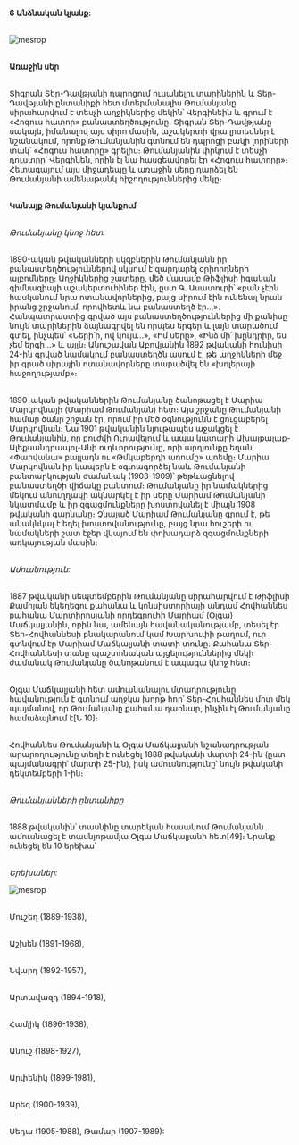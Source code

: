 **6 Անձնական կյանք:**

\
![mesrop](https://upload.wikimedia.org/wikipedia/hy/f/f5/%D5%80%D5%B8%D5%BE%D5%B0%D5%A1%D5%B6%D5%B6%D5%A5%D5%BD_%D4%B9%D5%B8%D6%82%D5%B4%D5%A1%D5%B6%D5%B5%D5%A1%D5%B6%D5%A8_%D5%AF%D5%B6%D5%B8%D5%BB_%D5%B0%D5%A5%D5%BF.jpg)

\
**Առաջին սեր**

\
Տիգրան Տեր-Դավթյանի դպրոցում ուսանելու տարիներին և Տեր-Դավթյանի ընտանիքի հետ մտերմանալիս Թումանյանը սիրահարվում է տեսչի աղջիկներից մեկին՝ Վերգինեին և գրում է «Հոգուս հատոր» բանաստեղծությունը։ Տիգրան Տեր-Դավթյանը սակայն, իմանալով այս սիրո մասին, աշակերտի վրա լրտեսներ է նշանակում, որոնք Թումանյանին գտնում են դպրոցի բակի լորիների տակ՝ «Հոգուս հատորը» գրելիս։ Թումանյանին փրկում է տեսչի դուստրը՝ Վերգինեն, որին էլ նա հասցեավորել էր «Հոգուս հատորը»։ Հետագայում այս միջադեպը և առաջին սերը դարձել են Թումանյանի ամենաթանկ հիշողություններից մեկը։

\
**Կանայք Թումանյանի կյանքում**

\
_Թումանյանը կնոջ հետ:_

\
1890-ական թվականների սկզբներին Թումանյանն իր բանաստեղծություններով սկսում է զարդարել օրիորդների ալբոմները։ Աղջիկներից շատերը, մեծ մասամբ Թիֆլիսի իգական գիմնազիայի աշակերտուհիներ էին, ըստ Գ․ Ասատուրի՝ «բան չէին հասկանում նրա ոտանավորներից, բայց սիրում էին ունենալ նրան իրանց շրջանում, որովհետև նա բանաստեղծ էր․․․»։ Հանպատրաստից գրված այս բանաստեղծություններից մի քանիսը նույն տարիներին ձայնագրվել են որպես երգեր և լայն տարածում գտել, ինչպես՝ «Ների՛ր, ով կույս․․․», «Իմ սերը», «Ինձ մի՛ խընդրիր, ես չեմ երգի․․․» և այլն։ Անուշավան Աբովյանին 1892 թվականի հունիսի 24-ին գրված նամակում բանաստեղծն ասում է, թե աղջիկների մեջ իր գրած սիրային ոտանավորները տարածվել են «խոլերայի հաջողությամբ»։

\
1890-ական թվականներին Թումանյանը ծանոթացել է Մարիա Մարկովնայի (Մարիամ Թումանյան) հետ։ Այս շրջանը Թումանյանի համար ծանր շրջան էր, որում իր մեծ օգնությունն է ցուցաբերել Մարկովնան։ Նա 1901 թվականին նյութապես աջակցել է Թումանյանին, որ բուժվի Ուրավելում և ապա կատարի Ախալքալաք-Ալեքսանդրապոլ-Անի ուղևորությունը, որի արդյունքը եղան «Փարվանա» բալլադն ու «Թմկաբերդի առումը» պոեմը։ Մարիա Մարկովնան իր կապերն է օգտագործել նաև Թումանյանի բանտարկության ժամանակ (1908-1909)՝ թեթևացնելով բանաստեղծի վիճակը բանտում։ Թումանյանը իր նամակներից մեկում անուղղակի ակնարկել է իր սերը Մարիամ Թումանյանի նկատմամբ և իր զգացմունքները խոստովանել է միայն 1908 թվականի գարնանը։ Չնայած Մարիամ Թումանյանը գրում է, թե անակնկալ է եղել խոստովանությունը, բայց նրա հուշերի ու նամակների շատ էջեր վկայում են փոխադարձ զգացմունքների առկայության մասին։

\
_Ամուսնություն:_

\
1887 թվականի սեպտեմբերին Թումանյանը սիրահարվում է Թիֆլիսի Քամոյան եկեղեցու քահանա և կոնսիստորիայի անդամ Հովհաննես քահանա Մարտիրոսյանի որդեգրուհի Մարիամ (Օլգա) Մաճկալյանին, որին նա, ամենայն հավանականությամբ, տեսել էր Տեր-Հովհաննեսի բնակարանում կամ Խարխուփի թաղում, ուր գտնվում էր Մարիամ Մաճկալյանի տատի տունը։ Քահանա Տեր-Հովհաննեսի տանը պաշտոնական այցելություններից մեկի ժամանակ Թումանյանը ծանոթանում է ապագա կնոջ հետ։

\
Օլգա Մաճկալյանի հետ ամուսնանալու մտադրությունը հավանություն է գտնում աղջկա խորթ հոր՝ Տեր-Հովհաննես մոտ մեկ պայմանով, որ Թումանյանը քահանա դառնար, ինչին էլ Թումանյանը համաձայնում է[Ն 10]։

\
Հովհաննես Թումանյանի և Օլգա Մաճկալյանի նշանադրության արարողությունը տեղի է ունեցել 1888 թվականի մարտի 24-ին (ըստ պայմանագրի՝ մարտի 25-ին), իսկ ամուսնությունը՝ նույն թվականի դեկտեմբերի 1-ին։

\
_Թումանյանների ընտանիքը_

\
1888 թվականին՝ տասնինը տարեկան հասակում Թումանյանն ամուսնացել է տասնյոթամյա Օլգա Մաճկալյանի հետ[49]։ Նրանք ունեցել են 10 երեխա՝

\
_Երեխաներ:_

![mesrop](https://upload.wikimedia.org/wikipedia/commons/2/26/Tumanyan_Family.jpg)

\
Մուշեղ (1889-1938),

\
Աշխեն (1891-1968),

\
Նվարդ (1892-1957),

\
Արտավազդ (1894-1918),

\
Համլիկ (1896-1938),

\
Անուշ (1898-1927),

\
Արփենիկ (1899-1981),

\
Արեգ (1900-1939),

\
Սեդա (1905-1988),
Թամար (1907-1989):

